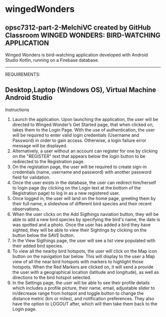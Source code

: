 # wingedWonders
opsc7312-part-2-MelchiVC created by GitHub Classroom
WINGED WONDERS: BIRD-WATCHING APPLICATION 
-------------------------------------------------------
Winged Wonders is bird-watching application developed with Android Studio Kotlin, running on a Firebase database. 

------------------
REQUIREMENTS: 

Desktop,Laptop (Windows OS), Virtual Machine
Android Studio
--------------------------------
 Instructions 

1. Launch the application. Upon launching the application, the user will be directed to Winged Wonder’s Get Started page, that when clicked on, takes them to the Login Page. With the use of authentication, the user will be required to enter valid login credentials (Username and Password) in order to gain access. 
Otherwise, a login failure error message will be displayed. 
2. Alternatively, a user without an account can register for one by clicking on the "REGISTER" text that appears below the login button to be redirected to the Registration page. 
3. On the registation page, the user will be required to create sign-in credentials (name, username and password) with another password field for validation. 
4. Once the user exists in the database, the user can redirect him/herself to login page (by clicking on the Login text at the bottom of the Registration page) to log in as a new registered user.
5. Once logged in, the user will land on the home page, greeting them by their full name, a slideshow of different bird species and their recent observations. 
6. When the user clicks on the Add Sigthings naviation button, they will be able to add a new bird species by specifying the bird's name, the date is was spotted and a photo. 
Once the user has added a bird they have sighted, they will be able to view their Sightings by clicking on the button below the SAVE button. 
7. In the View Sigthings page, the user will see a list view populated with their added bird species. 
8. To view all the nearby bird hotspots, the user will click on the Map icon button on the navigation bar below. This will display to the user a Map view of all the near bird hotspots
with markers to highlight those hotspots. When the Red Markers are clicked on, it will send a provide the user with a geographical location (latitude and longitude), as well as directions to the bird hotspot selected. 
9. In the Settings page, the user will be able to see their profile details which includes a profile picture, their name, email, adjustable slider to in/decrease range from hotspot and toggle button to change the distance metric (km or miles), and notification preferences. 
They also have the option to LOGOUT after, which will then take them back to the Login page.
